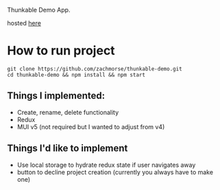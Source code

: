Thunkable Demo App.

hosted [here](https://thunkable-demo.surge.sh/)

# How to run project
```
git clone https://github.com/zachmorse/thunkable-demo.git
cd thunkable-demo && npm install && npm start
```

## Things I implemented:
- Create, rename, delete functionality
- Redux
- MUI v5 (not required but I wanted to adjust from v4)

## Things I'd like to implement
- Use local storage to hydrate redux state if user navigates away
- button to decline project creation (currently you always have to make one) 

